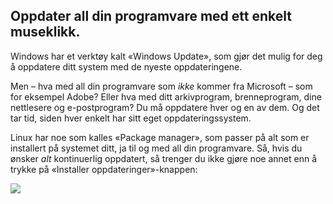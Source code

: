 <?php require("../../entete.php");?> <?php require("../../base.php");?> <?php require("../../fonctions.php");?>

<div id="corps">

<h2>Oppdater all din programvare med ett enkelt museklikk.</h2>

<p>Windows har et verktøy kalt «Windows Update», som gjør det mulig for deg å oppdatere ditt system med de nyeste oppdateringene.</p>

<p>Men – hva med all din programvare som <i>ikke</i> kommer fra Microsoft – som for eksempel Adobe? Eller hva med ditt arkivprogram, brenneprogram, dine nettlesere og e-postprogram? Du må oppdatere hver og en av dem. Og det tar tid, siden hver enkelt har sitt eget oppdateringssystem.</p>

<p>Linux har noe som kalles «Package manager», som passer på alt som er installert på systemet ditt, ja til og med all din programvare. Så, hvis du ønsker <i>alt</i> kontinuerlig oppdatert, så trenger du ikke gjøre noe annet enn å trykke på «Installer oppdateringer»-knappen:</p>

<img src="Images/global_update.png" />

</div>



